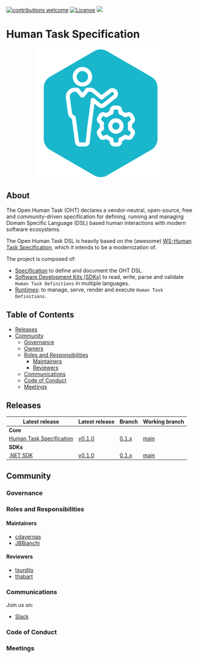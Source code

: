 [![contributions welcome](https://img.shields.io/badge/contributions-welcome-green.svg?style=flat)](https://github.com/openhumantask/specification/issues)
[![License](https://img.shields.io/badge/License-Apache%202.0-blue.svg)](https://github.com/openhumantask/specification/blob/master/LICENSE)
[<img src="http://img.shields.io/badge/slack-@openhumantask-red?style=social&logo=slack">](https://cloud-native.slack.com/messages/serverless-workflow) 
# Human Task Specification

<p align="center">
  <img src="assets/images/oht-logo.png" height="350px" alt="Synapse Logo"/>
</p>

## About

The Open Human Task (OHT) declares a vendor-neutral, open-source, free and community-driven specification for defining, running and managing Domain Specific Language (DSL) based human interactions with modern software ecosystems. 

The Open Human Task DSL is heavily based on the (awesome) [WS-Human Task Specification](http://docs.oasis-open.org/bpel4people/ws-humantask-1.1-spec-cs-01.html), which it intends to be a modernization of.

The project is composed of:

- [Specification](specification.md) to define and document the OHT DSL.
- [Software Development Kits (SDKs)]() to read, write, parse and validate `Human Task Definitions` in multiple languages.
- [Runtimes](): to manage, serve, render and execute `Human Task Definitions`.

## Table of Contents

- [Releases](#releases)
- [Community](#community)
  - [Governance](#governance)
  - [Owners](#owners)
  - [Roles and Responsibilities](#roles-and-responsibilities)
    - [Maintainers](#maintainers)
    - [Reviewers](#reviewers)
  - [Communications](#communications)
  - [Code of Conduct](#code-of-conduct)
  - [Meetings](#meetings)

## Releases

| Latest release | Latest release | Branch | Working branch |
|----------------|----------------|--------|----------------|
| **Core** |
| [Human Task Specification](specification.md) | [v0.1.0]() | [0.1.x]() | [main]() |
| **SDKs** |
| [.NET SDK]() | [v0.1.0]() | [0.1.x]() | [main]() |

## Community

### Governance

### Roles and Responsibilities

#### Maintainers

  - [cdavernas](https://github.com/cdavernas)
  - [JBBianchi](https://github.com/jbbianchi)
  
#### Reviewers

  - [tsurdilo](https://github.com/tsurdilo)
  - [thabart](https://github.com/thabart)

### Communications

Join us on:

 - [Slack](https://join.slack.com/t/openhumantask/shared_invite/zt-1hopjg6kw-R0SiYhCheH01BDFWeRsi6g)

### Code of Conduct

### Meetings
